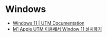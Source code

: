 # Windows

- [Windows 11 | UTM Documentation](https://docs.getutm.app/guides/windows/)
- [M1 Apple UTM 이용해서 Window 11 설치하기](https://velog.io/@junsugi/M1-Apple-UTM-%EC%9D%B4%EC%9A%A9%ED%95%B4%EC%84%9C-Window-11-%EC%84%A4%EC%B9%98%ED%95%98%EA%B8%B0)
